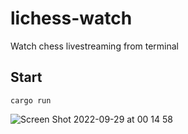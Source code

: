 # lichess-watch

Watch chess livestreaming from terminal

## Start
`cargo run`

![Screen Shot 2022-09-29 at 00 14 58](https://user-images.githubusercontent.com/8380567/192832119-f4e9a20c-c74b-4b41-abba-0c5e9ba0aaec.png)
